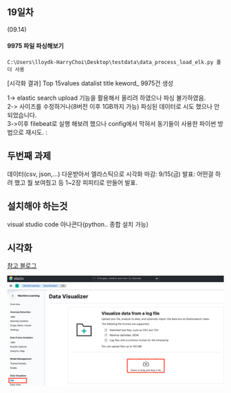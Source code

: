 ## 19일차
(09.14)


#### 9975 파일 파싱해보기

    C:\Users\lloydk-HarryChoi\Desktop\testdata\data_process_load_elk.py 폴더 사용

[시각화 결과]
Top 15values datalist title keword_ 9975건 생성

1-> elastic search upload 기능을 활용해서 올리려 하였으나 파싱 불가하였음.\
2-> 사이즈를 수정하거나(8버전 이후 1GB까지 가능) 파싱된 데이터로 시도 했으나 안되었습니다.\
3->이후 filebeat로 실행 해보려 했으나 config에서 막혀서 동기들이 사용한 파이썬 방법으로 재시도.
:


## 두번째 과제

데이터(csv, json,…) 다운받아서 엘라스틱으로 시각화
마감: 9/15(금)
발표: 어떤걸 하려 했고 뭘 보여줬고 등 1~2장 피피티로 만들어 발표.

## 설치해야 하는것

visual studio code
아나콘다(python.. 종합 설치 가능)


## 시각화

[참고 블로그](http://kimjmin.net/2022/07/2022-07-seoul-metro-v3-1/)


 ![img_1.png](img_1.png)
 
